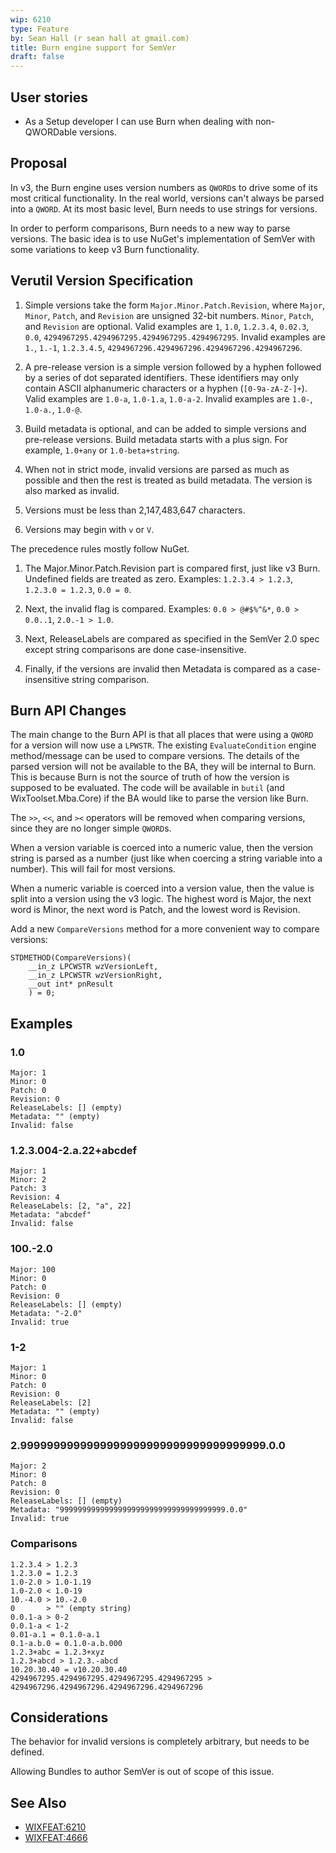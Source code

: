 ```yaml
---
wip: 6210
type: Feature
by: Sean Hall (r sean hall at gmail.com)
title: Burn engine support for SemVer
draft: false
---
```


## User stories

* As a Setup developer I can use Burn when dealing with non-QWORDable versions.


## Proposal

In v3, the Burn engine uses version numbers as `QWORD`s to drive some of its most critical functionality.
In the real world, versions can't always be parsed into a `QWORD`.
At its most basic level, Burn needs to use strings for versions.

In order to perform comparisons, Burn needs to a new way to parse versions.
The basic idea is to use NuGet's implementation of SemVer with some variations to keep v3 Burn functionality.

## Verutil Version Specification

1. Simple versions take the form `Major.Minor.Patch.Revision`, where `Major`, `Minor`, `Patch`, and `Revision` are unsigned 32-bit numbers. `Minor`, `Patch`, and `Revision` are optional.
Valid examples are `1`, `1.0`, `1.2.3.4`, `0.02.3`, `0.0`, `4294967295.4294967295.4294967295.4294967295`.
Invalid examples are `1.`, `1.-1`, `1.2.3.4.5`, `4294967296.4294967296.4294967296.4294967296`.

1. A pre-release version is a simple version followed by a hyphen followed by a series of dot separated identifiers. These identifiers may only contain ASCII alphanumeric characters or a hyphen (`[0-9a-zA-Z-]+`).
Valid examples are `1.0-a`, `1.0-1.a`, `1.0-a-2`.
Invalid examples are `1.0-`, `1.0-a.`, `1.0-@`.

1. Build metadata is optional, and can be added to simple versions and pre-release versions.
Build metadata starts with a plus sign.
For example, `1.0+any` or `1.0-beta+string`.

1. When not in strict mode, invalid versions are parsed as much as possible and then the rest is treated as build metadata. The version is also marked as invalid.

1. Versions must be less than 2,147,483,647 characters.

1. Versions may begin with `v` or `V`.

The precedence rules mostly follow NuGet.

1. The Major.Minor.Patch.Revision part is compared first, just like v3 Burn.
Undefined fields are treated as zero.
Examples: `1.2.3.4 > 1.2.3`, `1.2.3.0 = 1.2.3`, `0.0 = 0`.

1. Next, the invalid flag is compared.
Examples: `0.0 > @#$%^&*`, `0.0 > 0.0..1`, `2.0.-1 > 1.0`.

1. Next, ReleaseLabels are compared as specified in the SemVer 2.0 spec except string comparisons are done case-insensitive.

1. Finally, if the versions are invalid then Metadata is compared as a case-insensitive string comparison.

## Burn API Changes

The main change to the Burn API is that all places that were using a `QWORD` for a version will now use a `LPWSTR`.
The existing `EvaluateCondition` engine method/message can be used to compare versions.
The details of the parsed version will not be available to the BA, they will be internal to Burn.
This is because Burn is not the source of truth of how the version is supposed to be evaluated.
The code will be available in `butil` (and WixToolset.Mba.Core) if the BA would like to parse the version like Burn.

The `>>`, `<<`, and `><` operators will be removed when comparing versions, since they are no longer simple `QWORD`s.

When a version variable is coerced into a numeric value, then the version string is parsed as a number (just like when coercing a string variable into a number). This will fail for most versions.

When a numeric variable is coerced into a version value, then the value is split into a version using the v3 logic. The highest word is Major, the next word is Minor, the next word is Patch, and the lowest word is Revision.

Add a new `CompareVersions` method for a more convenient way to compare versions:

    STDMETHOD(CompareVersions)(
        __in_z LPCWSTR wzVersionLeft,
        __in_z LPCWSTR wzVersionRight,
        __out int* pnResult
        ) = 0;

## Examples

### 1.0

    Major: 1
    Minor: 0
    Patch: 0
    Revision: 0
    ReleaseLabels: [] (empty)
    Metadata: "" (empty)
    Invalid: false

### 1.2.3.004-2.a.22+abcdef

    Major: 1
    Minor: 2
    Patch: 3
    Revision: 4
    ReleaseLabels: [2, "a", 22]
    Metadata: "abcdef"
    Invalid: false

### 100.-2.0

    Major: 100
    Minor: 0
    Patch: 0
    Revision: 0
    ReleaseLabels: [] (empty)
    Metadata: "-2.0"
    Invalid: true

### 1-2

    Major: 1
    Minor: 0
    Patch: 0
    Revision: 0
    ReleaseLabels: [2]
    Metadata: "" (empty)
    Invalid: false

### 2.9999999999999999999999999999999999999.0.0

    Major: 2
    Minor: 0
    Patch: 0
    Revision: 0
    ReleaseLabels: [] (empty)
    Metadata: "9999999999999999999999999999999999999.0.0"
    Invalid: true

### Comparisons

    1.2.3.4 > 1.2.3
    1.2.3.0 = 1.2.3
    1.0-2.0 > 1.0-1.19
    1.0-2.0 < 1.0-19
    10.-4.0 > 10.-2.0
    0       > "" (empty string)
    0.0.1-a > 0-2
    0.0.1-a < 1-2
    0.01-a.1 = 0.1.0-a.1
    0.1-a.b.0 = 0.1.0-a.b.000
    1.2.3+abc = 1.2.3+xyz
    1.2.3+abcd > 1.2.3.-abcd
    10.20.30.40 = v10.20.30.40
    4294967295.4294967295.4294967295.4294967295 > 4294967296.4294967296.4294967296.4294967296


## Considerations

The behavior for invalid versions is completely arbitrary, but needs to be defined.

Allowing Bundles to author SemVer is out of scope of this issue.


## See Also

* [WIXFEAT:6210](https://github.com/wixtoolset/issues/issues/6210)
* [WIXFEAT:4666](https://github.com/wixtoolset/issues/issues/4666)
